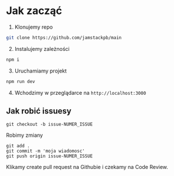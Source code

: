# Jak zacząć

1. Klonujemy repo
```sh
git clone https://github.com/jamstackpb/main
```
2. Instalujemy zależności
```sh
npm i
```
3. Uruchamiamy projekt
```sh
npm run dev
```
4. Wchodzimy w przeglądarce na `http://localhost:3000`
## Jak robić issuesy

```
git checkout -b issue-NUMER_ISSUE
```

Robimy zmiany

```
git add .
git commit -m 'moja wiadomosc'
git push origin issue-NUMER_ISSUE
```

Klikamy create pull request na Githubie i czekamy na Code Review.

